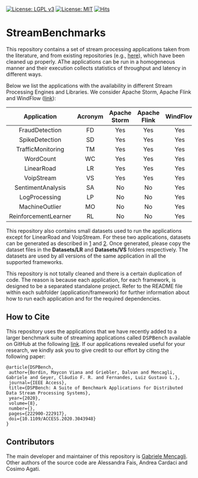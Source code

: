 [![License: LGPL v3](https://img.shields.io/badge/License-LGPL%20v3-blue.svg)](https://www.gnu.org/licenses/lgpl-3.0)
[![License: MIT](https://img.shields.io/badge/License-MIT-yellow.svg)](https://opensource.org/licenses/MIT)
[![Hits](https://hits.seeyoufarm.com/api/count/incr/badge.svg?url=https%3A%2F%2Fgithub.com%2FParaGroup%2FStreamBenchmarks&count_bg=%2379C83D&title_bg=%23555555&icon=&icon_color=%232F84E1&title=hits&edge_flat=false)](https://hits.seeyoufarm.com)

# StreamBenchmarks

This repository contains a set of stream processing applications taken from the literature, and from existing repositories (e.g., [here](https://github.com/GMAP/DSPBench)), which have been cleaned up properly. AThe applications can be run in a homogeneous manner and their execution collects statistics of throughput and latency in different ways.

Below we list the applications with the availability in different Stream Processing Engines and Libraries. We consider Apache Storm, Apache Flink and WindFlow ([link](https://github.com/ParaGroup/WindFlow)):

|      Application     | Acronym | Apache Storm | Apache Flink | WindFlow |
|:--------------------:|:-------:|:------------:|:------------:|:--------:|
|    FraudDetection    |    FD   |      Yes     |      Yes     |    Yes   |
|    SpikeDetection    |    SD   |      Yes     |      Yes     |    Yes   |
|   TrafficMonitoring  |    TM   |      Yes     |      Yes     |    Yes   |
|       WordCount      |    WC   |      Yes     |      Yes     |    Yes   |
|      LinearRoad      |    LR   |      Yes     |      Yes     |    Yes   |
|      VoipStream      |    VS   |      Yes     |      Yes     |    Yes   |
|   SentimentAnalysis  |    SA   |      No      |      No      |    Yes   |
|     LogProcessing    |    LP   |      No      |      No      |    Yes   |
|    MachineOutlier    |    MO   |      No      |      No      |    Yes   |
| ReinforcementLearner |    RL   |      No      |      No      |    Yes   |

This repository also contains small datasets used to run the applications except for LinearRoad and VoipStream. For these two applications, datasets can be generated as described in [1](path%20with%20spaces/other_file.md) and [2](path%20with%20spaces/other_file.md). Once generated, please copy the dataset files in the <strong>Datasets/LR</strong> and <strong>Datasets/VS</strong> folders respectively. The datasets are used by all versions of the same application in all the supported frameworks.

This repository is not totally cleaned and there is a certain duplication of code. The reason is because each application, for each framework, is designed to be a separated standalone project. Refer to the README file within each subfolder (application/framework) for further information about how to run each application and for the required dependencies.

## How to Cite
This repository uses the applications that we have recently added to a larger benchmark suite of streaming applications called <tt>DSPBench</tt> available on GitHub at the following [link](https://github.com/GMAP/DSPBench). If our applications revealed useful for your research, we kindly ask you to give credit to our effort by citing the following paper:
```
@article{DSPBench,
 author={Bordin, Maycon Viana and Griebler, Dalvan and Mencagli, Gabriele and Geyer, Cláudio F. R. and Fernandes, Luiz Gustavo L.},
 journal={IEEE Access},
 title={DSPBench: A Suite of Benchmark Applications for Distributed Data Stream Processing Systems},
 year={2020},
 volume={8},
 number={},
 pages={222900-222917},
 doi={10.1109/ACCESS.2020.3043948}
}
```

## Contributors
The main developer and maintainer of this repository is [Gabriele Mencagli](mailto:gabriele.mencagli@unipi.it). Other authors of the source code are Alessandra Fais, Andrea Cardaci and Cosimo Agati.
